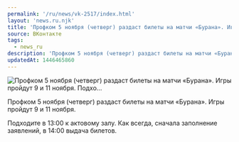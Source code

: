 ```yaml
---
permalink: '/ru/news/vk-2517/index.html'
layout: 'news.ru.njk'
title: 'Профком 5 ноября (четверг) раздаст билеты на матчи «Бурана». Игры пройдут 9 и 11 ноября.  Подхо…'
source: ВКонтакте
tags:
  - news_ru
description: 'Профком 5 ноября (четверг) раздаст билеты на матчи «Бурана». Игры пройдут 9 и 11 ноября.  Подхо…'
updatedAt: 1446465860
---
```

![Профком 5 ноября (четверг) раздаст билеты на матчи «Бурана». Игры пройдут 9 и 11 ноября.  Подхо…](https://sun9-23.userapi.com/impf/c629108/v629108224/1a270/qx03FmqV4DM.jpg?size=1200x800&quality=96&proxy=1&sign=f63113b5558a66b49ba855c077534d6d&c_uniq_tag=TsYhN2ZDvHlkOfjthYqHc4jJTbu8EBXPGtIsp-zrLjU&type=album)

Профком 5 ноября (четверг) раздаст билеты на матчи «Бурана». Игры пройдут 9 и 11 ноября.

Подходите в 13:00 к актовому залу. Как всегда, сначала заполнение заявлений, в 14:00 выдача билетов.
